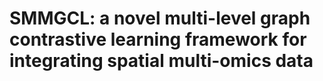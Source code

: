 # SMMGCL: a novel multi-level graph contrastive learning framework for integrating spatial multi-omics data
